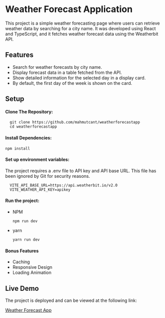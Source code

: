 # Weather Forecast Application

This project is a simple weather forecasting page where users can retrieve weather data by searching for a city name. It was developed using React and TypeScript, and it fetches weather forecast data using the Weatherbit API.


## Features

- Search for weather forecasts by city name.
- Display forecast data in a table fetched from the API.
- Show detailed information for the selected day in a display card.
- By default, the first day of the week is shown on the card.

## Setup

#### Clone The Repository:

``` 
  git clone https://github.com/mahmutcant/weatherforecastapp
  cd weatherforecastapp
```

#### Install Dependencies:

``` npm install ```

#### Set up environment variables:
  
  The project requires a .env file to API key and API base URL. This file has been ignored by Git for security reasons.

  ```
    VITE_API_BASE_URL=https://api.weatherbit.io/v2.0
    VITE_WEATHER_API_KEY=apikey
  ```

#### Run the project:

- NPM

  ```npm run dev```

- yarn

  ```yarn run dev```

#### Bonus Features
- Caching
- Responsive Design
- Loading Animation

## Live Demo

The project is deployed and can be viewed at the following link:

[Weather Forecast App](https://weatherforecastapp-dusky.vercel.app/)
